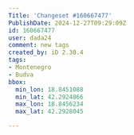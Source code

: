 ```yaml
---
Title: 'Changeset #160667477'
PublishDate: 2024-12-27T09:29:09Z
id: 160667477
user: dada24
comment: new tags
created_by: iD 2.30.4
tags:
- Montenegro
- Budva
bbox:
  min_lon: 18.8451088
  min_lat: 42.2924866
  max_lon: 18.8456234
  max_lat: 42.2928045

---
```

